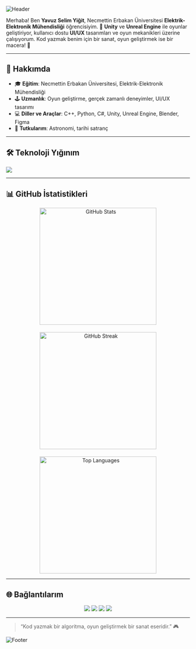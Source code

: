 ![Header](https://capsule-render.vercel.app/api?type=waving&color=1E90FF&height=400§ion=header&text=Yavuz%20Selim%20Yiğit&fontSize=30&animation=fadeIn&fontAlignY=38&desc=Oyun%20Geliştirime%20%7C%20UI/UX%20Tasarım&descAlignY=55&fontColor=FFFFFF)

Merhaba! Ben **Yavuz Selim Yiğit**, Necmettin Erbakan Üniversitesi **Elektrik-Elektronik Mühendisliği** öğrencisiyim. 🚀 **Unity** ve **Unreal Engine** ile oyunlar geliştiriyor, kullanıcı dostu **UI/UX** tasarımları ve oyun mekanikleri üzerine çalışıyorum. Kod yazmak benim için bir sanat, oyun geliştirmek ise bir macera! 🎨

---

## 🚀 Hakkımda

- 🎓 **Eğitim**: Necmettin Erbakan Üniversitesi, Elektrik-Elektronik Mühendisliği
- 🕹️ **Uzmanlık**: Oyun geliştirme, gerçek zamanlı deneyimler, UI/UX tasarımı
- 💻 **Diller ve Araçlar**: C++, Python, C#, Unity, Unreal Engine, Blender, Figma
- 🌌 **Tutkularım**: Astronomi, tarihi satranç

---

## 🛠️ Teknoloji Yığınım

<p align="left">
  <img src="https://skillicons.dev/icons?i=cpp,python,cs,qt,unity,unreal,blender,figma,xd,canva&theme=light" />
</p>

---

## 📊 GitHub İstatistikleri

<div align="center" style="display: flex; gap: 20px; flex-wrap: wrap; justify-content: center;">

  <img src="https://github-readme-stats.vercel.app/api?username=Yavuz-Selim-Yigit&show_icons=true&theme=blue-green&hide_border=true&include_all_commits=true&count_private=true" alt="GitHub Stats" width="320" />

  <img src="https://github-readme-streak-stats.herokuapp.com/?user=Yavuz-Selim-Yigit&theme=blue-green&hide_border=true" alt="GitHub Streak" width="320" />

  <img src="https://github-readme-stats.vercel.app/api/top-langs/?username=Yavuz-Selim-Yigit&layout=compact&theme=blue-green&hide_border=true" alt="Top Languages" width="320" />

</div>

---

## 🌐 Bağlantılarım

<p align="center">
  <a href="https://www.linkedin.com/in/yavuz-selim-yigit/"><img src="https://img.shields.io/badge/LinkedIn-0077B5?style=for-the-badge&logo=linkedin&logoColor=white&labelColor=0077B5" /></a>
  <a href="https://instagram.com/yselimygt"><img src="https://img.shields.io/badge/Instagram-4682B4?style=for-the-badge&logo=instagram&logoColor=white&labelColor=4682B4" /></a>
  <a href="https://yavuz-selim-yigit.itch.io/"><img src="https://img.shields.io/badge/Itch.io-1E90FF?style=for-the-badge&logo=itchdotio&logoColor=white&labelColor=1E90FF&color=87CEEB" /></a>
  <a href="https://medium.com/@yavuzselimyigit"><img src="https://img.shields.io/badge/Medium-000000?style=for-the-badge&logo=medium&logoColor=white&labelColor=000000" /></a>
</p>

---

> “Kod yazmak bir algoritma, oyun geliştirmek bir sanat eseridir.” 🎮

![Footer](https://capsule-render.vercel.app/api?type=waving&color=1E90FF&height=100§ion=footer&fontColor=FFFFFF)
